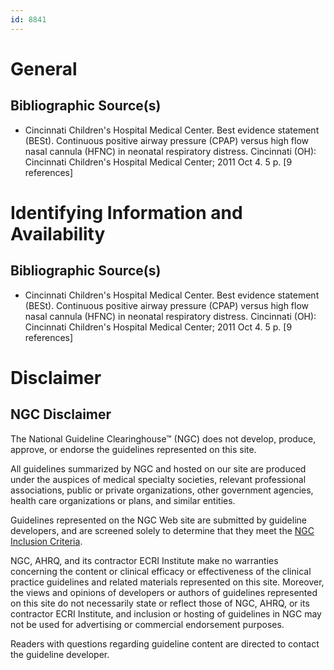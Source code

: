 ```yaml
---
id: 8841
---
```


# General

## Bibliographic Source(s)

- Cincinnati Children's Hospital Medical Center. Best evidence statement (BESt). Continuous positive airway pressure (CPAP) versus high flow nasal cannula (HFNC) in neonatal respiratory distress. Cincinnati (OH): Cincinnati Children's Hospital Medical Center; 2011 Oct 4. 5 p. [9 references]

# Identifying Information and Availability

## Bibliographic Source(s)

- Cincinnati Children's Hospital Medical Center. Best evidence statement (BESt). Continuous positive airway pressure (CPAP) versus high flow nasal cannula (HFNC) in neonatal respiratory distress. Cincinnati (OH): Cincinnati Children's Hospital Medical Center; 2011 Oct 4. 5 p. [9 references]

# Disclaimer

## NGC Disclaimer

The National Guideline Clearinghouse™ (NGC) does not develop, produce, approve, or endorse the guidelines represented on this site.

All guidelines summarized by NGC and hosted on our site are produced under the auspices of medical specialty societies, relevant professional associations, public or private organizations, other government agencies, health care organizations or plans, and similar entities.

Guidelines represented on the NGC Web site are submitted by guideline developers, and are screened solely to determine that they meet the [NGC Inclusion Criteria](/help-and-about/summaries/inclusion-criteria).

NGC, AHRQ, and its contractor ECRI Institute make no warranties concerning the content or clinical efficacy or effectiveness of the clinical practice guidelines and related materials represented on this site. Moreover, the views and opinions of developers or authors of guidelines represented on this site do not necessarily state or reflect those of NGC, AHRQ, or its contractor ECRI Institute, and inclusion or hosting of guidelines in NGC may not be used for advertising or commercial endorsement purposes.

Readers with questions regarding guideline content are directed to contact the guideline developer.

